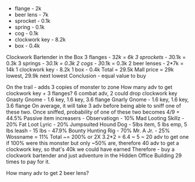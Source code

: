 * flange - 2k
* beer lens - 7k
* sprocket - 0.1k
* spring - 0.1k
* cog - 0.1k
* clockwork key - 8.2k
* box - 0.4k

Clockwork Bartender in the Box
3 flanges - 3*2k = 6k
3 sprockets - 3*0.1k = 0.3k
3 springs - 3*0.1k = 0.3k
2 cogs - 3*0.1k = 0.3k
2 beer lenses - 2*7k = 14k
1 clockwork key - 8.2k
1 box - 0.4k
Total = 29.5k
Mall price = 29k lowest, 29.9k next lowest 
Conclusion - equal value to buy

On the trail - adds 3 copies of monster to zone
How many adv to get clockwork key + 3 flanges? 
6 combat adv, 2 could drop clockwork key
Gnasty Gnome - 1.6 key, 1.6 key, 3.6 flange
Gnarly Gnome - 1.6 key, 1.6 key, 3.6 flange
On average, it will take 3 adv before being able to sniff one of these two.
Once sniffed, probability of one of these two becomes 4/9 = 44.5%
Passive item increasers - 
Observatiogn - 10%
Mad Looting Skillz - 20%
Fat Loot Lyric - 20%
Jumpsuited Hound Dog - 5lbs item, 5 lbs emp, 5 lbs leash - 15 lbs - 47.9%
Bounty Hunting Rig - 70% 
Mr. A Jr. - 25%
Wossname = 11%
Total ~= 200% or 2X 
3.2*2 = 6.4 ~ 5 ~ 20 adv to get one if 100% were this monster 
but only ~50% are, therefore
40 adv to get a clockwork key, so that's 40k we could have earned
Therefore - buy a clockwork bartender and just adventure in the Hidden Office Building 29 times to pay for it.

How many adv to get 2 beer lens? 
